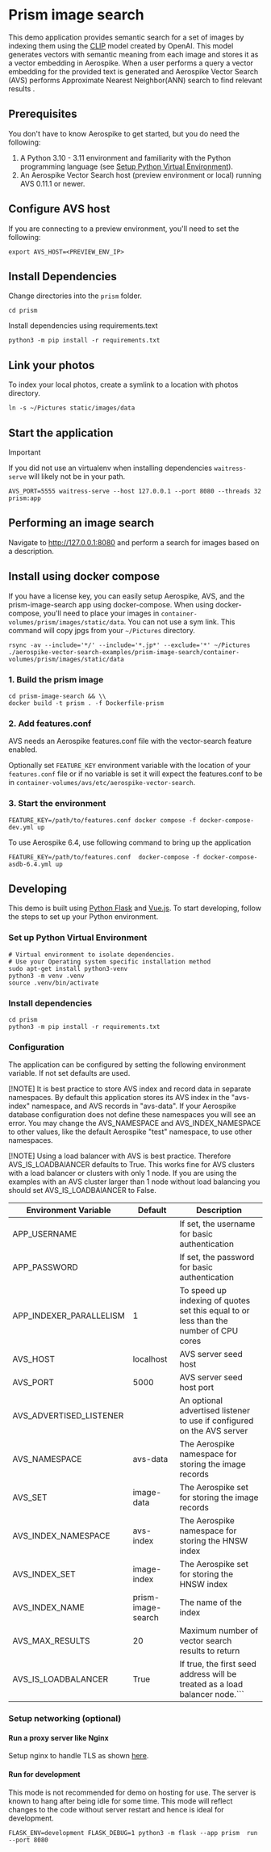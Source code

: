 # Prism image search
This demo application provides semantic search for a set of images
by indexing them using the [CLIP](https://huggingface.co/sentence-transformers/clip-ViT-B-32-multilingual-v1)
model created by OpenAI. This model generates vectors with semantic meaning 
from each image and stores it as a vector embedding in Aerospike. When a user
performs a query a vector embedding for the provided text is generated and
Aerospike Vector Search (AVS) performs Approximate Nearest Neighbor(ANN) search to find relevant results .

## Prerequisites
You don't have to know Aerospike to get started, but you do need the following:

1. A Python 3.10 - 3.11 environment and familiarity with the Python programming language (see [Setup Python Virtual Environment](./README.md#setup-python-virtual-environment)).
2. An Aerospike Vector Search host (preview environment or local) running AVS 0.11.1 or newer.

## Configure AVS host

If you are connecting to a preview environment, you'll need to set the following:
```shell
export AVS_HOST=<PREVIEW_ENV_IP>
```

## Install Dependencies
Change directories into the `prism` folder.

```shell
cd prism
```

Install dependencies using requirements.text 
```shell 
python3 -m pip install -r requirements.txt
```
## Link your photos
To index your local photos, create a symlink to a location with photos directory.

```shell
ln -s ~/Pictures static/images/data
```
## Start the application

> [!IMPORTANT]
> If you did not use an virtualenv when installing dependencies `waitress-serve` will
> likely not be in your path. 

```shell
AVS_PORT=5555 waitress-serve --host 127.0.0.1 --port 8080 --threads 32 prism:app
```

## Performing an image search
<!-- markdown-link-check-disable-next-line -->
Navigate to http://127.0.0.1:8080 and perform a search for images based on a
description.


## Install using docker compose
If you have a license key, you can easily setup Aerospike, AVS, and the prism-image-search
app using docker-compose. When using docker-compose, you'll need to place your images in `container-volumes/prism/images/static/data`. 
You can not use a sym link. This command will copy jpgs from your `~/Pictures` directory. 

```shell
rsync -av --include='*/' --include='*.jp*' --exclude='*' ~/Pictures ./aerospike-vector-search-examples/prism-image-search/container-volumes/prism/images/static/data
```

### 1. Build the prism image 
```
cd prism-image-search && \\
docker build -t prism . -f Dockerfile-prism
```
### 2. Add features.conf
AVS needs an Aerospike features.conf file with the vector-search feature enabled.

Optionally set `FEATURE_KEY` environment variable with the location of your `features.conf` file or 
if no variable is set it will expect the features.conf to be in  `container-volumes/avs/etc/aerospike-vector-search`.

### 3. Start the environment
```
FEATURE_KEY=/path/to/features.conf docker compose -f docker-compose-dev.yml up
```
To use Aerospike 6.4, use following command to bring up the application
```
FEATURE_KEY=/path/to/features.conf  docker-compose -f docker-compose-asdb-6.4.yml up
```

## Developing
This demo is built using [Python Flask](https://flask.palletsprojects.com/en/2.3.x/)
and [Vue.js](https://vuejs.org/). To start developing, follow the steps to 
set up your Python environment.

### Set up Python Virtual Environment

```shell
# Virtual environment to isolate dependencies.
# Use your Operating system specific installation method
sudo apt-get install python3-venv
python3 -m venv .venv
source .venv/bin/activate
```

### Install dependencies

```shell
cd prism
python3 -m pip install -r requirements.txt
```

### Configuration

The application can be configured by setting the following environment variable.
If not set defaults are used.

[!NOTE]
It is best practice to store AVS index and record data in separate namespaces.
By default this application stores its AVS index in the "avs-index" namespace, and AVS records in "avs-data".
If your Aerospike database configuration does not define these namespaces you will see an error.
You may change the AVS_NAMESPACE and AVS_INDEX_NAMESPACE to other values, like the default Aerospike "test" namespace, to use other namespaces.

[!NOTE]
Using a load balancer with AVS is best practice. Therefore AVS_IS_LOADBAlANCER defaults to True.
This works fine for AVS clusters with a load balancer or clusters with only 1 node. If you are using
the examples with an AVS cluster larger than 1 node without load balancing you should set AVS_IS_LOADBAlANCER to False.


| Environment Variable   | Default            | Description                                                     |
|------------------------|--------------------|-----------------------------------------------------------------|
| APP_USERNAME           |                    | If set, the username for basic authentication                   |
| APP_PASSWORD           |                    | If set, the password for basic authentication                   |
| APP_INDEXER_PARALLELISM| 1                  | To speed up indexing of quotes set this equal to or less than the number of CPU cores               |
| AVS_HOST               | localhost          | AVS server seed host                                            |
| AVS_PORT               | 5000               | AVS server seed host port                                       |
| AVS_ADVERTISED_LISTENER|                    | An optional advertised listener to use if configured on the AVS server                              |
| AVS_NAMESPACE     | avs-data               | The Aerospike namespace for storing the image records           |
| AVS_SET           | image-data         | The Aerospike set for storing the image records                 |
| AVS_INDEX_NAMESPACE     | avs-index               | The Aerospike namespace for storing the HNSW index              |
| AVS_INDEX_SET           | image-index        | The Aerospike set for storing the HNSW index                    |
| AVS_INDEX_NAME         | prism-image-search | The name of the  index                                          |
| AVS_MAX_RESULTS        | 20                 | Maximum number of vector search results to return               |
| AVS_IS_LOADBALANCER    | True              |                 If true, the first seed address will be treated as a load balancer node.```

### Setup networking (optional)

#### Run a proxy server like Nginx

Setup nginx to handle TLS as
shown [here](https://dev.to/thetrebelcc/how-to-run-a-flask-app-over-https-using-waitress-and-nginx-2020-235c).


#### Run for development

This mode is not recommended for demo on hosting for use. The server is known to
hang after being
idle for some time. This mode will reflect changes to the code without server
restart and hence is ideal for development.

```shell
FLASK_ENV=development FLASK_DEBUG=1 python3 -m flask --app prism  run --port 8080
```
